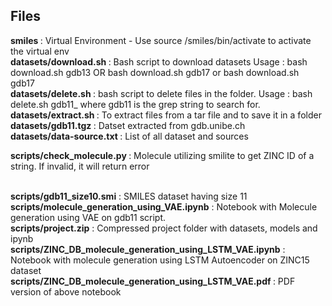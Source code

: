 <h2> Files</h2>
<body>
    <b>smiles </b>: Virtual Environment - Use source /smiles/bin/activate to activate the virtual env<br>
    <b>datasets/download.sh </b>: Bash script to download datasets 
		Usage : bash download.sh gdb13 OR bash download.sh gdb17 or bash download.sh gdb17
<br>
    <b>datasets/delete.sh </b>: bash script to delete files in the folder. 
		Usage : bash delete.sh gdb11_ where gdb11 is the grep string to search for.
<br>
    <b>datasets/extract.sh </b>: To extract files from a tar file and to save it in a folder

<br>
<b>datasets/gdb11.tgz </b> : Datset extracted from gdb.unibe.ch<br>
<b>datasets/data-source.txt </b> : List of all dataset and sources<br>

<b>scripts/check_molecule.py </b> : Molecule utilizing smilite to get ZINC ID of a string. If invalid, it will return error

<br>
<b>scripts/gdb11_size10.smi</b> : SMILES dataset having size 11 <br>
<b>scripts/molecule_generation_using_VAE.ipynb</b> : Notebook with Molecule generation using VAE on gdb11 script. <br>
<b>scripts/project.zip</b> : Compressed project folder with datasets, models and ipynb<br>
<b>scripts/ZINC_DB_molecule_generation_using_LSTM_VAE.ipynb</b> : Notebook with molecule generation using LSTM Autoencoder on ZINC15 dataset<br>
<b>scripts/ZINC_DB_molecule_generation_using_LSTM_VAE.pdf </b> : PDF version of above notebook


